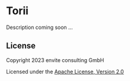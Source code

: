 # Torii

Description coming soon ...

## License

Copyright 2023 envite consulting GmbH

Licensed under the [Apache License, Version 2.0](http://www.apache.org/licenses/LICENSE-2.0)